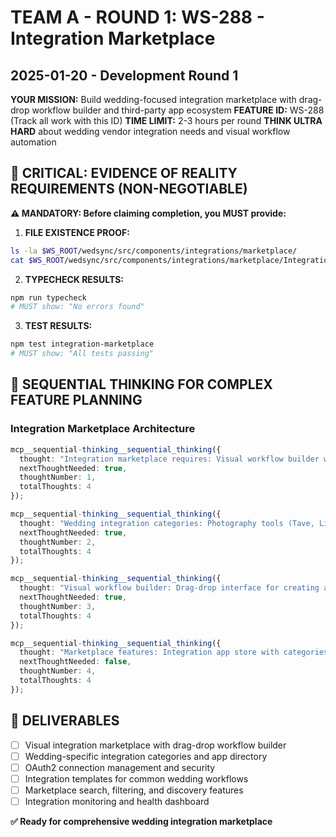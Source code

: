 # TEAM A - ROUND 1: WS-288 - Integration Marketplace
## 2025-01-20 - Development Round 1

**YOUR MISSION:** Build wedding-focused integration marketplace with drag-drop workflow builder and third-party app ecosystem
**FEATURE ID:** WS-288 (Track all work with this ID)
**TIME LIMIT:** 2-3 hours per round
**THINK ULTRA HARD** about wedding vendor integration needs and visual workflow automation

## 🚨 CRITICAL: EVIDENCE OF REALITY REQUIREMENTS (NON-NEGOTIABLE)

**⚠️ MANDATORY: Before claiming completion, you MUST provide:**

1. **FILE EXISTENCE PROOF:**
```bash
ls -la $WS_ROOT/wedsync/src/components/integrations/marketplace/
cat $WS_ROOT/wedsync/src/components/integrations/marketplace/IntegrationMarketplace.tsx | head -20
```

2. **TYPECHECK RESULTS:**
```bash
npm run typecheck
# MUST show: "No errors found"
```

3. **TEST RESULTS:**
```bash
npm test integration-marketplace
# MUST show: "All tests passing"
```

## 🧠 SEQUENTIAL THINKING FOR COMPLEX FEATURE PLANNING

### Integration Marketplace Architecture
```typescript
mcp__sequential-thinking__sequential_thinking({
  thought: "Integration marketplace requires: Visual workflow builder with drag-drop interface, wedding-specific integration categories (CRM, Calendar, Payment, Photo, Video), third-party app directory with ratings and reviews, OAuth2 connection management, integration templates for common workflows, marketplace search and filtering.",
  nextThoughtNeeded: true,
  thoughtNumber: 1,
  totalThoughts: 4
});

mcp__sequential-thinking__sequential_thinking({
  thought: "Wedding integration categories: Photography tools (Tave, Light Blue, ShootQ), calendar systems (Google, Outlook, Apple), payment processing (Stripe, Square, PayPal), communication platforms (Mailchimp, Constant Contact), venue management tools, catering software, florist systems, music platforms.",
  nextThoughtNeeded: true,
  thoughtNumber: 2,
  totalThoughts: 4
});

mcp__sequential-thinking__sequential_thinking({
  thought: "Visual workflow builder: Drag-drop interface for creating automation workflows, trigger-action patterns, conditional logic branches, data mapping between systems, error handling workflows, testing and debugging tools, workflow templates library, collaboration features for team workflows.",
  nextThoughtNeeded: true,
  thoughtNumber: 3,
  totalThoughts: 4
});

mcp__sequential-thinking__sequential_thinking({
  thought: "Marketplace features: Integration app store with categories and search, developer partner onboarding system, integration health monitoring, user reviews and ratings, installation and configuration wizards, integration analytics dashboard, cost tracking for paid integrations.",
  nextThoughtNeeded: false,
  thoughtNumber: 4,
  totalThoughts: 4
});
```

## 🎯 DELIVERABLES
- [ ] Visual integration marketplace with drag-drop workflow builder
- [ ] Wedding-specific integration categories and app directory
- [ ] OAuth2 connection management and security
- [ ] Integration templates for common wedding workflows
- [ ] Marketplace search, filtering, and discovery features
- [ ] Integration monitoring and health dashboard

**✅ Ready for comprehensive wedding integration marketplace**